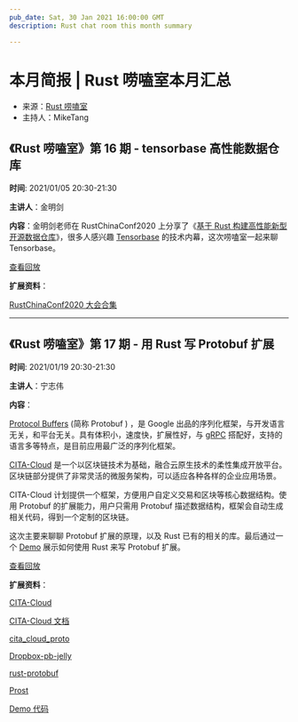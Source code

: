 ```yaml
---
pub_date: Sat, 30 Jan 2021 16:00:00 GMT
description: Rust chat room this month summary

---
```


# 本月简报 | Rust 唠嗑室本月汇总 

- 来源：[Rust 唠嗑室](https://space.bilibili.com/25566598)
- 主持人：MikeTang

## 《Rust 唠嗑室》第 16 期 - tensorbase 高性能数据仓库

**时间**: 2021/01/05 20:30-21:30

**主讲人**：金明剑

**内容**：金明剑老师在 RustChinaConf2020 上分享了《[基于 Rust 构建高性能新型开源数据仓库](https://www.bilibili.com/video/BV1Yy4y1e7zR?p=25)》，很多人感兴趣 [Tensorbase](https://github.com/tensorbase/tensorbase) 的技术内幕，这次唠嗑室一起来聊 Tensorbase。

[查看回放](https://www.bilibili.com/video/BV1TA411H7ap)

**扩展资料**：

[RustChinaConf2020 大会合集](https://www.bilibili.com/video/BV1Yy4y1e7zR)

---

## 《Rust 唠嗑室》第 17 期 - 用 Rust 写 Protobuf 扩展

**时间**: 2021/01/19 20:30-21:30

**主讲人**：宁志伟

**内容**：

[Protocol Buffers](https://en.wikipedia.org/wiki/Protocol_Buffers) (简称 Protobuf ) ，是 Google 出品的序列化框架，与开发语言无关，和平台无关。具有体积小，速度快，扩展性好，与 [gRPC](https://en.wikipedia.org/wiki/GRPC) 搭配好，支持的语言多等特点，是目前应用最广泛的序列化框架。

[CITA-Cloud](https://github.com/cita-cloud) 是一个以区块链技术为基础，融合云原生技术的柔性集成开放平台。区块链部分提供了非常灵活的微服务架构，可以适应各种各样的企业应用场景。

CITA-Cloud 计划提供一个框架，方便用户自定义交易和区块等核心数据结构。使用 Protobuf 的扩展能力，用户只需用 Protobuf 描述数据结构，框架会自动生成相关代码，得到一个定制的区块链。

这次主要来聊聊 Protobuf 扩展的原理，以及 Rust 已有的相关的库。最后通过一个 [Demo](https://github.com/rink1969/proto_desc_printer) 展示如何使用 Rust 来写 Protobuf 扩展。

[查看回放](https://www.bilibili.com/video/BV1Ff4y1k7Bo)

**扩展资料**：

[CITA-Cloud](https://github.com/cita-cloud)

[CITA-Cloud 文档](https://cita-cloud-docs.readthedocs.io/zh_CN/latest/)

[cita_cloud_proto](https://github.com/cita-cloud/cita_cloud_proto)

[Dropbox-pb-jelly](https://github.com/dropbox/pb-jelly)

[rust-protobuf](https://github.com/stepancheg/rust-protobuf/)

[Prost](https://crates.io/crates/prost)

[Demo 代码](https://github.com/rink1969/proto_desc_printer)
